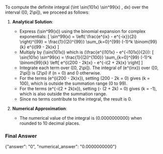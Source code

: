 To compute the definite integral \(\int \sin(101x) \sin^99(x) \, dx\) over the interval \([0, 2\pi]\), we proceed as follows:

1. **Analytical Solution**:
   - Express \(\sin^99(x)\) using the binomial expansion for complex exponentials:
     \[
     \sin^99(x) = \left( \frac{e^{ix} - e^{-ix}}{2i} \right)^{99} = \frac{1}{(2i)^{99}} \sum_{k=0}^{99} (-1)^k \binom{99}{k} e^{i(99 - 2k)x}
     \]
   - Multiply by \(\sin(101x)\) which is \(\frac{e^{i101x} - e^{-i101x}}{2i}\):
     \[
     \sin(101x) \sin^99(x) = \frac{1}{(2i)^{100}} \sum_{k=0}^{99} (-1)^k \binom{99}{k} \left[ e^{i(200 - 2k)x} - e^{-i(2 + 2k)x} \right]
     \]
   - Integrate each term over \([0, 2\pi]\). The integral of \(e^{inx}\) over \([0, 2\pi]\) is \(2\pi\) if \(n = 0\) and 0 otherwise. 
   - For the terms \(e^{i(200 - 2k)x}\), setting \(200 - 2k = 0\) gives \(k = 100\), which is outside the summation range (0 to 99).
   - For the terms \(e^{-i(2 + 2k)x}\), setting \(- (2 + 2k) = 0\) gives \(k = -1\), which is also outside the summation range.
   - Since no terms contribute to the integral, the result is 0.

2. **Numerical Approximation**:
   - The numerical value of the integral is \(0.0000000000\) when rounded to 10 decimal places.

### Final Answer
{"answer": "0", "numerical_answer": "0.0000000000"}